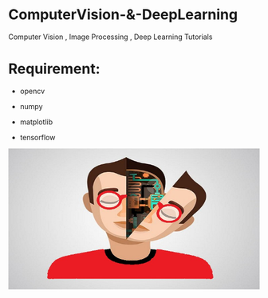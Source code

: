 # ComputerVision-&-DeepLearning

Computer Vision , Image Processing , Deep Learning Tutorials

# Requirement:

- opencv

- numpy

- matplotlib

- tensorflow

![Screenshot](image.jpg)
